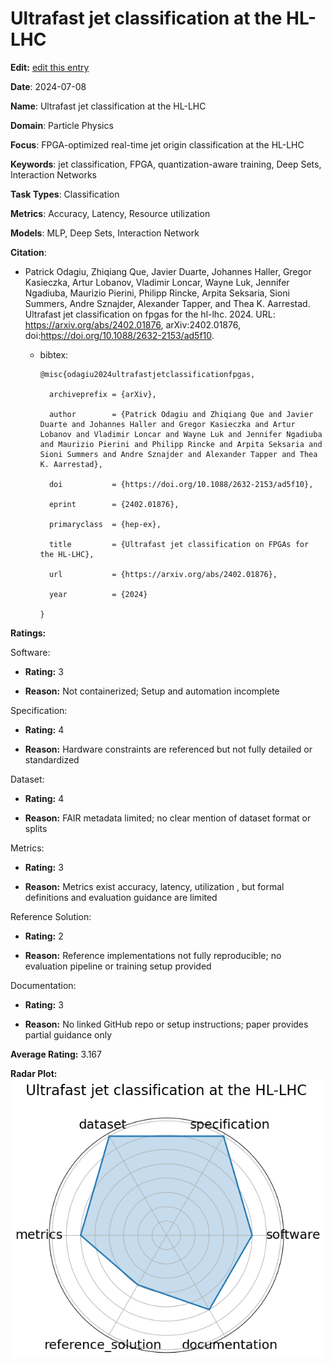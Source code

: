 # Ultrafast jet classification at the HL-LHC


**Edit:** [edit this entry](https://github.com/mlcommons-science/benchmark/tree/main/source)


**Date**: 2024-07-08


**Name**: Ultrafast jet classification at the HL-LHC


**Domain**: Particle Physics


**Focus**: FPGA-optimized real-time jet origin classification at the HL-LHC


**Keywords**: jet classification, FPGA, quantization-aware training, Deep Sets, Interaction Networks


**Task Types**: Classification


**Metrics**: Accuracy, Latency, Resource utilization


**Models**: MLP, Deep Sets, Interaction Network


**Citation**:


- Patrick Odagiu, Zhiqiang Que, Javier Duarte, Johannes Haller, Gregor Kasieczka, Artur Lobanov, Vladimir Loncar, Wayne Luk, Jennifer Ngadiuba, Maurizio Pierini, Philipp Rincke, Arpita Seksaria, Sioni Summers, Andre Sznajder, Alexander Tapper, and Thea K. Aarrestad. Ultrafast jet classification on fpgas for the hl-lhc. 2024. URL: https://arxiv.org/abs/2402.01876, arXiv:2402.01876, doi:https://doi.org/10.1088/2632-2153/ad5f10.

  - bibtex:
      ```
      @misc{odagiu2024ultrafastjetclassificationfpgas,

        archiveprefix = {arXiv},

        author        = {Patrick Odagiu and Zhiqiang Que and Javier Duarte and Johannes Haller and Gregor Kasieczka and Artur Lobanov and Vladimir Loncar and Wayne Luk and Jennifer Ngadiuba and Maurizio Pierini and Philipp Rincke and Arpita Seksaria and Sioni Summers and Andre Sznajder and Alexander Tapper and Thea K. Aarrestad},

        doi           = {https://doi.org/10.1088/2632-2153/ad5f10},

        eprint        = {2402.01876},

        primaryclass  = {hep-ex},

        title         = {Ultrafast jet classification on FPGAs for the HL-LHC},

        url           = {https://arxiv.org/abs/2402.01876},

        year          = {2024}

      }

      ```

**Ratings:**


Software:


  - **Rating:** 3


  - **Reason:** Not containerized; Setup and automation incomplete 


Specification:


  - **Rating:** 4


  - **Reason:** Hardware constraints are referenced but not fully detailed or standardized 


Dataset:


  - **Rating:** 4


  - **Reason:** FAIR metadata limited; no clear mention of dataset format or splits 


Metrics:


  - **Rating:** 3


  - **Reason:** Metrics exist  accuracy, latency, utilization , but formal definitions and evaluation guidance are limited 


Reference Solution:


  - **Rating:** 2


  - **Reason:** Reference implementations not fully reproducible; no evaluation pipeline or training setup provided 


Documentation:


  - **Rating:** 3


  - **Reason:** No linked GitHub repo or setup instructions; paper provides partial guidance only 


**Average Rating:** 3.167


**Radar Plot:**
 ![Ultrafast Jet Classification At The Hl-Lhc radar plot](../../tex/images/ultrafast_jet_classification_at_the_hl-lhc_radar.png)